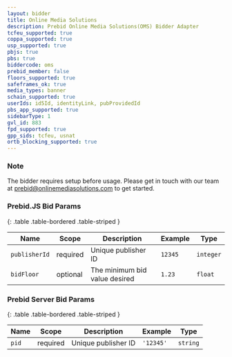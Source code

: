 ```yaml
---
layout: bidder
title: Online Media Solutions
description: Prebid Online Media Solutions(OMS) Bidder Adapter
tcfeu_supported: true
coppa_supported: true
usp_supported: true
pbjs: true
pbs: true
biddercode: oms
prebid_member: false
floors_supported: true
safeframes_ok: true
media_types: banner
schain_supported: true
userIds: id5Id, identityLink, pubProvidedId
pbs_app_supported: true
sidebarType: 1
gvl_id: 883
fpd_supported: true
gpp_sids: tcfeu, usnat
ortb_blocking_supported: true
---
```

### Note

The bidder requires setup before usage. Please get in touch with our team at <prebid@onlinemediasolutions.com> to get started.

### Prebid.JS Bid Params

{: .table .table-bordered .table-striped }

| Name | Scope | Description | Example | Type |
| ---- | ----- | ----------- | ------- | ---- |
| `publisherId`       | required | Unique publisher ID  | `12345` | `integer` |
| `bidFloor`    | optional | The minimum bid value desired      | `1.23`  | `float` |

### Prebid Server Bid Params

{: .table .table-bordered .table-striped }

| Name | Scope | Description | Example | Type |
|---------------|----------|---------------------|---------------|----------|
| `pid` | required | Unique publisher ID | `'12345'` | `string` |
